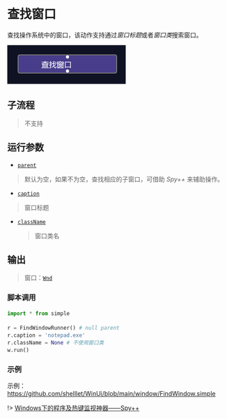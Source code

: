 # 查找窗口 
查找操作系统中的窗口，该动作支持通过*窗口标题*或者*窗口类*搜索窗口。

![FindWindow](./images/2022-11-08_191853.png ':size=90%')

## 子流程
> 不支持

## 运行参数

* [`parent`](./types/Wnd.md)
> 默认为空，如果不为空，查找相应的子窗口，可借助 *Spy++* 来辅助操作。
* [`caption`](./types/String.md)
> 窗口标题
* [`className`](./types/String.md)
  > 窗口类名

## 输出

> 窗口：[`Wnd`](./types/Wnd.md)


### 脚本调用

```python
import * from simple

r = FindWindowRunner() # null parent
r.caption = 'notepad.exe'
r.className = None # 不使用窗口类
w.run()
```

### 示例

示例：https://github.com/shelllet/WinUi/blob/main/window/FindWindow.simple


!> [Windows下的程序及热键监视神器——Spy++](https://zhuanlan.zhihu.com/p/355878952)